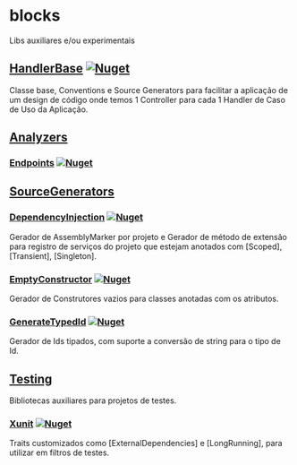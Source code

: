 # blocks
Libs auxiliares e/ou experimentais

## [HandlerBase](https://github.com/cblx/blocks/tree/main/HandlerBase) [![Nuget](https://img.shields.io/nuget/v/Cblx.Blocks.HandlerBase)](https://www.nuget.org/packages/Cblx.Blocks.HandlerBase)

Classe base, Conventions e Source Generators para facilitar a aplicação de um design de código onde temos 1 Controller para cada 1 Handler de Caso de Uso da Aplicação.

## [Analyzers](https://github.com/cblx/blocks/tree/main/Analyzers)

### [Endpoints](https://github.com/cblx/blocks/tree/main/Analyzers/Endpoints) [![Nuget](https://img.shields.io/nuget/v/Cblx.Blocks.Analyzers.Endpoints)](https://www.nuget.org/packages/Cblx.Blocks.Analyzers.Endpoints)

## [SourceGenerators](https://github.com/cblx/blocks/tree/main/SourceGenerators)

### [DependencyInjection](https://github.com/cblx/blocks/tree/main/SourceGenerators/DependencyInjection) [![Nuget](https://img.shields.io/nuget/v/Cblx.Blocks.SourceGenerators.DependencyInjection)](https://www.nuget.org/packages/Cblx.Blocks.SourceGenerators.DependencyInjection)

Gerador de AssemblyMarker por projeto e Gerador de método de extensão para registro de serviços do projeto que estejam anotados com [Scoped], [Transient], [Singleton].

### [EmptyConstructor](https://github.com/cblx/blocks/tree/main/SourceGenerators/EmptyConstructor) [![Nuget](https://img.shields.io/nuget/v/Cblx.Blocks.SourceGenerators.EmptyConstructor)](https://www.nuget.org/packages/Cblx.Blocks.SourceGenerators.EmptyConstructor)

Gerador de Construtores vazios para classes anotadas com os atributos.

### [GenerateTypedId](https://github.com/cblx/blocks/tree/main/Ids) [![Nuget](https://img.shields.io/nuget/v/Cblx.Blocks.Ids)](https://www.nuget.org/packages/Cblx.Blocks.Ids)

Gerador de Ids tipados, com suporte a conversão de string para o tipo de Id.

## [Testing](https://github.com/cblx/blocks/tree/main/Testing)

Bibliotecas auxiliares para projetos de testes.

### [Xunit](https://github.com/cblx/blocks/tree/main/Testing/Xunit) [![Nuget](https://img.shields.io/nuget/v/Cblx.Blocks.Testing.Xunit)](https://www.nuget.org/packages/Cblx.Blocks.Testing.Xunit)

Traits customizados como [ExternalDependencies] e [LongRunning], para utilizar em filtros de testes.
